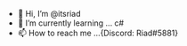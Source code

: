 - 👋 Hi, I’m @itsriad
- 🌱 I’m currently learning ... c#
- 📫 How to reach me ...{Discord: Riad#5881}

<!---
itsriad/itsriad is a ✨ special ✨ repository because its `README.md` (this file) appears on your GitHub profile.
You can click the Preview link to take a look at your changes.
--->
